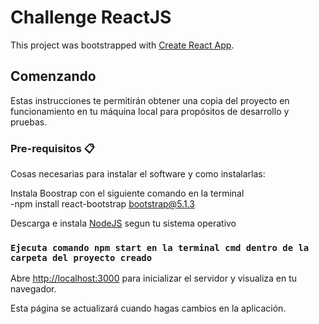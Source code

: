 # Challenge ReactJS

This project was bootstrapped with [Create React App](https://github.com/facebook/create-react-app).

## Comenzando

Estas instrucciones te permitirán obtener una copia del proyecto en funcionamiento en tu máquina local para propósitos de desarrollo y pruebas.

### Pre-requisitos 📋

Cosas necesarias para instalar el software y como instalarlas:

Instala Boostrap con el siguiente comando en la terminal\
-npm install react-bootstrap bootstrap@5.1.3

Descarga e instala [NodeJS](https://nodejs.org/en/download) segun tu sistema operativo


### `Ejecuta comando npm start en la terminal cmd dentro de la carpeta del proyecto creado`

Abre [http://localhost:3000](http://localhost:3000) para inicializar el servidor y visualiza en tu navegador.

Esta página se actualizará cuando hagas cambios en la aplicación.


